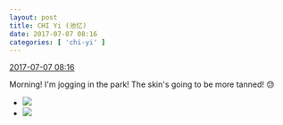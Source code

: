 ```yaml
---
layout: post
title: CHI Yi (池忆)
date: 2017-07-07 08:16
categories: [ 'chi-yi' ]
---
```


<div class="weibo-info">
  <a href="http://weibo.com/6117581836/FbeTKtiR7">2017-07-07 08:16</a>
</div>

Morning! I'm jogging in the park! The skin's going to be more tanned!  :sweat:

<!-- more -->

<ul class="weibo-pic-list-1">
  <li class="weibo-pic">
    <a href="http://wx2.sinaimg.cn/mw690/006G0KuMgy1fhb084cpvxj31be0qogw7.jpg"><img src="http://wx2.sinaimg.cn/thumb150/006G0KuMgy1fhb084cpvxj31be0qogw7.jpg" /></a>
  </li>
  <li class="weibo-pic">
    <a href="http://wx3.sinaimg.cn/mw690/006G0KuMgy1fhb08568c0j30k00zk0xk.jpg"><img src="http://wx3.sinaimg.cn/thumb150/006G0KuMgy1fhb08568c0j30k00zk0xk.jpg" /></a>
  </li>
</ul>
